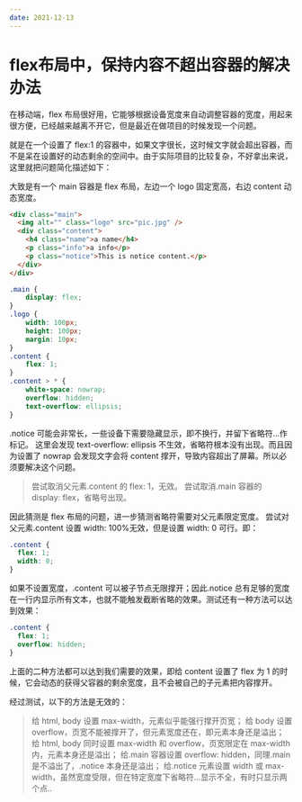 ```yaml
---
date: 2021-12-13
---
```


# flex布局中，保持内容不超出容器的解决办法

在移动端，flex 布局很好用，它能够根据设备宽度来自动调整容器的宽度，用起来很方便，已经越来越离不开它，但是最近在做项目的时候发现一个问题。

就是在一个设置了 flex:1 的容器中，如果文字很长，这时候文字就会超出容器，而不是呆在设置好的动态剩余的空间中。由于实际项目的比较复杂，不好拿出来说，这里就把问题简化描述如下：

大致是有一个 main 容器是 flex 布局，左边一个 logo 固定宽高，右边 content 动态宽度。

```html
<div class="main">
  <img alt="" class="logo" src="pic.jpg" />
  <div class="content">
    <h4 class="name">a name</h4>
    <p class="info">a info</p>
    <p class="notice">This is notice content.</p>
  </div>
</div>
```

```css
.main {
    display: flex;
}
.logo { 
    width: 100px; 
    height: 100px; 
    margin: 10px; 
}
.content { 
    flex: 1; 
} 
.content > * { 
    white-space: nowrap; 
    overflow: hidden;
    text-overflow: ellipsis; 
}
```

.notice 可能会非常长，一些设备下需要隐藏显示，即不换行，并留下省略符…作标记。
这里会发现 text-overflow: ellipsis 不生效，省略符根本没有出现。而且因为设置了 nowrap 会发现文字会将 content 撑开，导致内容超出了屏幕。所以必须要解决这个问题。

> 尝试取消父元素.content 的 flex: 1，无效。
> 尝试取消.main 容器的 display: flex，省略号出现。

因此猜测是 flex 布局的问题，进一步猜测省略符需要对父元素限定宽度。
尝试对父元素.content 设置 width: 100%无效，但是设置 width: 0 可行。即：

```css
.content {
  flex: 1;
  width: 0;
}
```

如果不设置宽度，.content 可以被子节点无限撑开；因此.notice 总有足够的宽度在一行内显示所有文本，也就不能触发截断省略的效果。测试还有一种方法可以达到效果：

```css
.content {
  flex: 1;
  overflow: hidden;
}
```

上面的二种方法都可以达到我们需要的效果，即给 content 设置了 flex 为 1 的时候，它会动态的获得父容器的剩余宽度，且不会被自己的子元素把内容撑开。

经过测试，以下的方法是无效的：

> 给 html, body 设置 max-width，元素似乎能强行撑开页宽；
> 给 body 设置 overflow，页宽不能被撑开了，但元素宽度还在，即元素本身还是溢出；
> 给 html, body 同时设置 max-width 和 overflow，页宽限定在 max-width 内，元素本身还是溢出；
> 给.main 容器设置 overflow: hidden，同理.main 是不溢出了，.notice 本身还是溢出；
> 给.notice 元素设置 width 或 max-width，虽然宽度受限，但在特定宽度下省略符…显示不全，有时只显示两个点..

